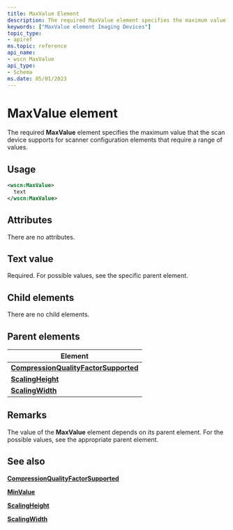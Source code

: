 ```yaml
---
title: MaxValue Element
description: The required MaxValue element specifies the maximum value that the scan device supports for scanner configuration elements that require a range of values.
keywords: ["MaxValue element Imaging Devices"]
topic_type:
- apiref
ms.topic: reference
api_name:
- wscn MaxValue
api_type:
- Schema
ms.date: 05/01/2023
---
```


# MaxValue element

The required **MaxValue** element specifies the maximum value that the scan device supports for scanner configuration elements that require a range of values.

## Usage

```xml
<wscn:MaxValue>
  text
</wscn:MaxValue>
```

## Attributes

There are no attributes.

## Text value

Required. For possible values, see the specific parent element.

## Child elements

There are no child elements.

## Parent elements

| Element |
|--|
| [**CompressionQualityFactorSupported**](compressionqualityfactorsupported.md) |
| [**ScalingHeight**](scalingheight2.md) |
| [**ScalingWidth**](scalingwidth2.md) |

## Remarks

The value of the **MaxValue** element depends on its parent element. For the possible values, see the appropriate parent element.

## See also

[**CompressionQualityFactorSupported**](compressionqualityfactorsupported.md)

[**MinValue**](minvalue.md)

[**ScalingHeight**](scalingheight2.md)

[**ScalingWidth**](scalingwidth2.md)
